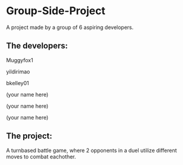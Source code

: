 # Group-Side-Project
A project made by a group of 6 aspiring developers.

## The developers:
Muggyfox1

yildirimao

bkelley01

(your name here)

(your name here)

(your name here)

## The project:
A turnbased battle game, where 2 opponents in a duel utilize different moves to combat eachother.

